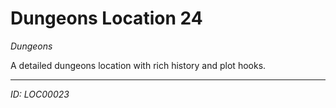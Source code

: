 # Dungeons Location 24

*Dungeons*

A detailed dungeons location with rich history and plot hooks.

---
*ID: LOC00023*